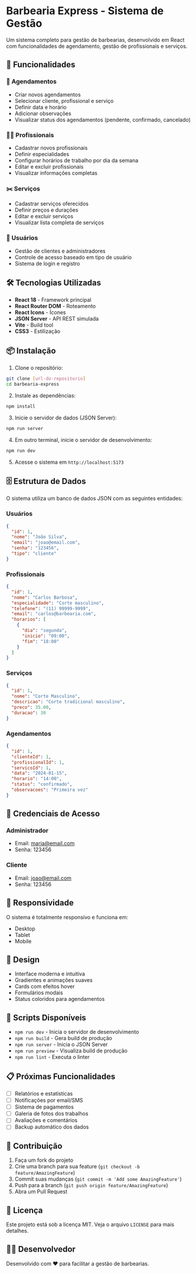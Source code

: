 # Barbearia Express - Sistema de Gestão

Um sistema completo para gestão de barbearias, desenvolvido em React com funcionalidades de agendamento, gestão de profissionais e serviços.

## 🚀 Funcionalidades

### 📅 Agendamentos
- Criar novos agendamentos
- Selecionar cliente, profissional e serviço
- Definir data e horário
- Adicionar observações
- Visualizar status dos agendamentos (pendente, confirmado, cancelado)

### 👨‍💼 Profissionais
- Cadastrar novos profissionais
- Definir especialidades
- Configurar horários de trabalho por dia da semana
- Editar e excluir profissionais
- Visualizar informações completas

### ✂️ Serviços
- Cadastrar serviços oferecidos
- Definir preços e durações
- Editar e excluir serviços
- Visualizar lista completa de serviços

### 👥 Usuários
- Gestão de clientes e administradores
- Controle de acesso baseado em tipo de usuário
- Sistema de login e registro

## 🛠️ Tecnologias Utilizadas

- **React 18** - Framework principal
- **React Router DOM** - Roteamento
- **React Icons** - Ícones
- **JSON Server** - API REST simulada
- **Vite** - Build tool
- **CSS3** - Estilização

## 📦 Instalação

1. Clone o repositório:
```bash
git clone [url-do-repositorio]
cd barbearia-express
```

2. Instale as dependências:
```bash
npm install
```

3. Inicie o servidor de dados (JSON Server):
```bash
npm run server
```

4. Em outro terminal, inicie o servidor de desenvolvimento:
```bash
npm run dev
```

5. Acesse o sistema em `http://localhost:5173`

## 🗄️ Estrutura de Dados

O sistema utiliza um banco de dados JSON com as seguintes entidades:

### Usuários
```json
{
  "id": 1,
  "nome": "João Silva",
  "email": "joao@email.com",
  "senha": "123456",
  "tipo": "cliente"
}
```

### Profissionais
```json
{
  "id": 1,
  "nome": "Carlos Barbosa",
  "especialidade": "Corte masculino",
  "telefone": "(11) 99999-9999",
  "email": "carlos@barbearia.com",
  "horarios": [
    {
      "dia": "segunda",
      "inicio": "09:00",
      "fim": "18:00"
    }
  ]
}
```

### Serviços
```json
{
  "id": 1,
  "nome": "Corte Masculino",
  "descricao": "Corte tradicional masculino",
  "preco": 35.00,
  "duracao": 30
}
```

### Agendamentos
```json
{
  "id": 1,
  "clienteId": 1,
  "profissionalId": 1,
  "servicoId": 1,
  "data": "2024-01-15",
  "horario": "14:00",
  "status": "confirmado",
  "observacoes": "Primeira vez"
}
```

## 🔐 Credenciais de Acesso

### Administrador
- Email: maria@email.com
- Senha: 123456

### Cliente
- Email: joao@email.com
- Senha: 123456

## 📱 Responsividade

O sistema é totalmente responsivo e funciona em:
- Desktop
- Tablet
- Mobile

## 🎨 Design

- Interface moderna e intuitiva
- Gradientes e animações suaves
- Cards com efeitos hover
- Formulários modais
- Status coloridos para agendamentos

## 🔧 Scripts Disponíveis

- `npm run dev` - Inicia o servidor de desenvolvimento
- `npm run build` - Gera build de produção
- `npm run server` - Inicia o JSON Server
- `npm run preview` - Visualiza build de produção
- `npm run lint` - Executa o linter

## 📋 Próximas Funcionalidades

- [ ] Relatórios e estatísticas
- [ ] Notificações por email/SMS
- [ ] Sistema de pagamentos
- [ ] Galeria de fotos dos trabalhos
- [ ] Avaliações e comentários
- [ ] Backup automático dos dados

## 🤝 Contribuição

1. Faça um fork do projeto
2. Crie uma branch para sua feature (`git checkout -b feature/AmazingFeature`)
3. Commit suas mudanças (`git commit -m 'Add some AmazingFeature'`)
4. Push para a branch (`git push origin feature/AmazingFeature`)
5. Abra um Pull Request

## 📄 Licença

Este projeto está sob a licença MIT. Veja o arquivo `LICENSE` para mais detalhes.

## 👨‍💻 Desenvolvedor

Desenvolvido com ❤️ para facilitar a gestão de barbearias.
